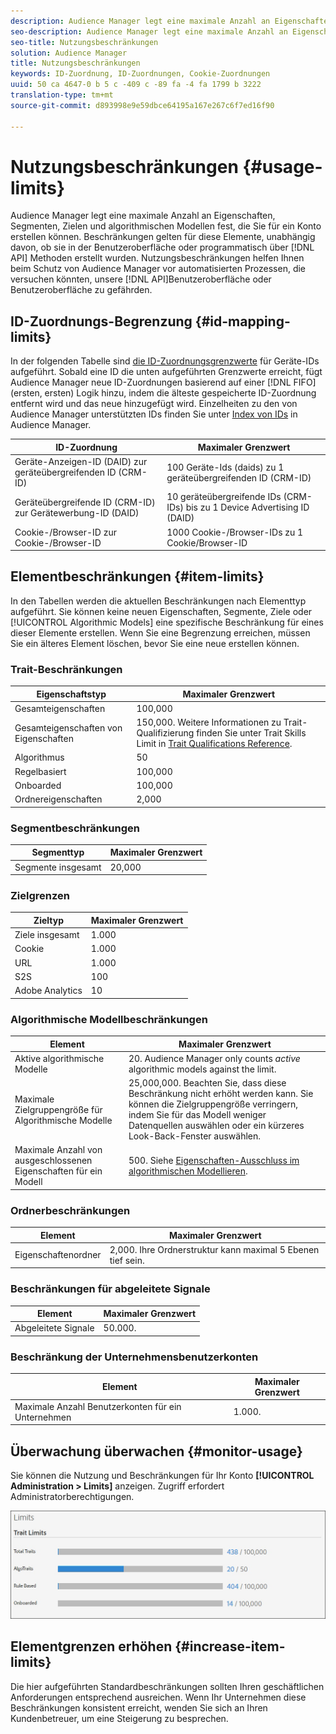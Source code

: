 ```yaml
---
description: Audience Manager legt eine maximale Anzahl an Eigenschaften, Segmenten, Zielen und algorithmischen Modellen fest, die Sie für ein Konto erstellen können. Beschränkungen gelten für diese Elemente, unabhängig davon, ob sie in der Benutzeroberfläche oder programmatisch über API-Methoden erstellt wurden. Nutzungsbeschränkungen unterstützen den Audience Manager vor automatisierten Prozessen, die versuchen könnten, unsere apis oder Benutzeroberfläche zu gefährden.
seo-description: Audience Manager legt eine maximale Anzahl an Eigenschaften, Segmenten, Zielen und algorithmischen Modellen fest, die Sie für ein Konto erstellen können. Beschränkungen gelten für diese Elemente, unabhängig davon, ob sie in der Benutzeroberfläche oder programmatisch über API-Methoden erstellt wurden. Nutzungsbeschränkungen unterstützen den Audience Manager vor automatisierten Prozessen, die versuchen könnten, unsere apis oder Benutzeroberfläche zu gefährden.
seo-title: Nutzungsbeschränkungen
solution: Audience Manager
title: Nutzungsbeschränkungen
keywords: ID-Zuordnung, ID-Zuordnungen, Cookie-Zuordnungen
uuid: 50 ca 4647-0 b 5 c -409 c -89 fa -4 fa 1799 b 3222
translation-type: tm+mt
source-git-commit: d893998e9e59dbce64195a167e267c6f7ed16f90

---
```



# Nutzungsbeschränkungen {#usage-limits}

Audience Manager legt eine maximale Anzahl an Eigenschaften, Segmenten, Zielen und algorithmischen Modellen fest, die Sie für ein Konto erstellen können. Beschränkungen gelten für diese Elemente, unabhängig davon, ob sie in der Benutzeroberfläche oder programmatisch über [!DNL API] Methoden erstellt wurden. Nutzungsbeschränkungen helfen Ihnen beim Schutz von Audience Manager vor automatisierten Prozessen, die versuchen könnten, unsere [!DNL API]Benutzeroberfläche oder Benutzeroberfläche zu gefährden.

## ID-Zuordnungs-Begrenzung {#id-mapping-limits}

In der folgenden Tabelle sind [die ID-Zuordnungsgrenzwerte](../../integration/sending-audience-data/batch-data-transfer-explained/id-sync-http.md) für Geräte-IDs aufgeführt. Sobald eine ID die unten aufgeführten Grenzwerte erreicht, fügt Audience Manager neue ID-Zuordnungen basierend auf einer [!DNL FIFO] (ersten, ersten) Logik hinzu, indem die älteste gespeicherte ID-Zuordnung entfernt wird und das neue hinzugefügt wird. Einzelheiten zu den von Audience Manager unterstützten IDs finden Sie unter [Index von IDs](../../reference/ids-in-aam.md) in Audience Manager.

| ID-Zuordnung | Maximaler Grenzwert |
|-----------|-------------- |
| Geräte-Anzeigen-ID (DAID) zur geräteübergreifenden ID (CRM-ID) | 100 Geräte-Ids (daids) zu 1 geräteübergreifenden ID (CRM-ID) |
| Geräteübergreifende ID (CRM-ID) zur Gerätewerbung-ID (DAID) | 10 geräteübergreifende IDs (CRM-IDs) bis zu 1 Device Advertising ID (DAID) |
| Cookie-/Browser-ID zur Cookie-/Browser-ID | 1000 Cookie-/Browser-IDs zu 1 Cookie/Browser-ID |

## Elementbeschränkungen {#item-limits}

In den Tabellen werden die aktuellen Beschränkungen nach Elementtyp aufgeführt. Sie können keine neuen Eigenschaften, Segmente, Ziele oder [!UICONTROL Algorithmic Models] eine spezifische Beschränkung für eines dieser Elemente erstellen. Wenn Sie eine Begrenzung erreichen, müssen Sie ein älteres Element löschen, bevor Sie eine neue erstellen können.

### Trait-Beschränkungen

| Eigenschaftstyp | Maximaler Grenzwert |
| -------------------------- | ------------------------------------- |
| Gesamteigenschaften | 100,000 |
| Gesamteigenschaften von Eigenschaften | 150,000. Weitere Informationen zu Trait-Qualifizierung finden Sie unter Trait Skills Limit in [Trait Qualifications Reference](/help/using/features/traits/trait-qualification-reference.md#trait-qualification-limit). |
| Algorithmus | 50 |
| Regelbasiert | 100,000 |
| Onboarded | 100,000 |
| Ordnereigenschaften | 2,000 |

### Segmentbeschränkungen

| Segmenttyp | Maximaler Grenzwert |
| -------------- | ------------- |
| Segmente insgesamt | 20,000 |

### Zielgrenzen

| Zieltyp | Maximaler Grenzwert |
| ------------------ | ------------- |
| Ziele insgesamt | 1.000 |
| Cookie | 1.000 |
| URL | 1.000 |
| S2S | 100 |
| Adobe Analytics | 10 |

### Algorithmische Modellbeschränkungen

| Element | Maximaler Grenzwert |
| -------- | ----- |
| Aktive algorithmische Modelle | 20. Audience Manager only counts *active* algorithmic models against the limit. |
| Maximale Zielgruppengröße für Algorithmische Modelle | 25,000,000.  Beachten Sie, dass diese Beschränkung nicht erhöht werden kann. Sie können die Zielgruppengröße verringern, indem Sie für das Modell weniger Datenquellen auswählen oder ein kürzeres Look-Back-Fenster auswählen. |
| Maximale Anzahl von ausgeschlossenen Eigenschaften für ein Modell | 500. Siehe [Eigenschaften-Ausschluss im algorithmischen Modellieren](/help/using/features/algorithmic-models/trait-exclusion-algo-models.md). |

### Ordnerbeschränkungen

| Element | Maximaler Grenzwert |
| ------------- | ------------------ |
| Eigenschaftenordner | 2,000.  Ihre Ordnerstruktur kann maximal 5 Ebenen tief sein. |

### Beschränkungen für abgeleitete Signale

| Element | Maximaler Grenzwert |
| --------------- | ------------- |
| Abgeleitete Signale | 50.000. |

### Beschränkung der Unternehmensbenutzerkonten

| Element | Maximaler Grenzwert |
| ----------- | ------------- |
| Maximale Anzahl Benutzerkonten für ein Unternehmen | 1.000. |

## Überwachung überwachen {#monitor-usage}

Sie können die Nutzung und Beschränkungen für Ihr Konto **[!UICONTROL Administration > Limits]** anzeigen. Zugriff erfordert Administratorberechtigungen.

![Verwendungsgrenzen für Bilder](assets/usage-limits.png)

## Elementgrenzen erhöhen {#increase-item-limits}

Die hier aufgeführten Standardbeschränkungen sollten Ihren geschäftlichen Anforderungen entsprechend ausreichen. Wenn Ihr Unternehmen diese Beschränkungen konsistent erreicht, wenden Sie sich an Ihren Kundenbetreuer, um eine Steigerung zu besprechen.